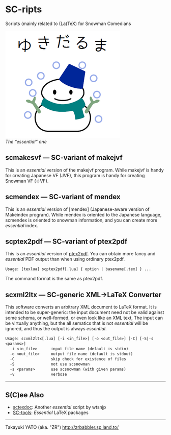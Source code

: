 SC-ripts
========

Scripts (mainly related to (La)TeX) for Snowman Comedians

![NICE!](https://raw.githubusercontent.com/zr-tex8r/SC-ripts/images/essence-2.png)  
*The “essential” one*

scmakesvf ― SC-variant of makejvf
----------------------------------

This is an *essential* version of the makejvf program. While makejvf is
handy for creating Japanese VF (JVF), this program is handy for creating
Snowman VF (☃VF).

scmendex ― SC-variant of mendex
--------------------------------

This is an *essential* version of [mendex] (Japanese-aware version of
Makeindex program). While mendex is oriented to the Japanese language,
scmendex is oriented to snowman information, and you can create more
*essential* index.

scptex2pdf ― SC-variant of ptex2pdf
------------------------------------

This is an *essential* version of [ptex2pdf]. You can obtain more fancy
and *essential* PDF output than when using ordinary ptex2pdf.

[ptex2pdf]: https://github.com/texjporg/ptex2pdf

```
Usage: [texlua] scptex2pdf[.lua] { option | basename[.tex] } ...
```

The command format is the same as ptex2pdf.

scxml2ltx ― SC-generic XML→LaTeX Converter
--------------------------------------------

This software converts an arbitrary XML document to LaTeX format. It is
intended to be super-generic: the input document need not be valid against
some schema, or well-formed, or even look like an XML text, The input can
be virtually anything, but the all sematics that is not *essential*
will be ignored, and thus the output is always *essential*.

```
Usage: scxml2ltx[.lua] [-i <in_file>] [-o <out_file>] [-C] [-S|-s <params>]
  -i <in_file>      input file name (default is stdin)
  -o <out_file>     output file name (default is stdout)
  -C                skip check for existence of files
  -S                not use scsnowman
  -s <params>       use scsnowman (with given params)
  -v                verbose
```

--------------------

S(C)ee Also
-----------

  * [sctexdoc]: Another *essential* script by wtsnjp
  * [SC-tools]: *Essential* LaTeX packages

[sctexdoc]: https://gist.github.com/wtsnjp/3bfcdb32420fa591c9fe641dbe932d38
[SC-tools]: https://github.com/zr-tex8r/SC-tools

--------------------
Takayuki YATO (aka. "ZR") 
http://zrbabbler.sp.land.to/
